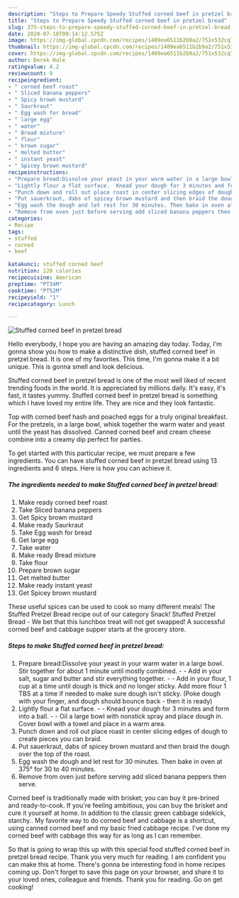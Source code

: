 ```yaml
---
description: "Steps to Prepare Speedy Stuffed corned beef in pretzel bread"
title: "Steps to Prepare Speedy Stuffed corned beef in pretzel bread"
slug: 375-steps-to-prepare-speedy-stuffed-corned-beef-in-pretzel-bread
date: 2020-07-18T09:14:12.575Z
image: https://img-global.cpcdn.com/recipes/1409ea6511b2b9a2/751x532cq70/stuffed-corned-beef-in-pretzel-bread-recipe-main-photo.jpg
thumbnail: https://img-global.cpcdn.com/recipes/1409ea6511b2b9a2/751x532cq70/stuffed-corned-beef-in-pretzel-bread-recipe-main-photo.jpg
cover: https://img-global.cpcdn.com/recipes/1409ea6511b2b9a2/751x532cq70/stuffed-corned-beef-in-pretzel-bread-recipe-main-photo.jpg
author: Derek Hale
ratingvalue: 4.2
reviewcount: 9
recipeingredient:
- " corned beef roast"
- " Sliced banana peppers"
- " Spicy brown mustard"
- " Saurkraut"
- " Egg wash for bread"
- " large egg"
- " water"
- " Bread mixture"
- " flour"
- " brown sugar"
- " melted butter"
- " instant yeast"
- " Spicey brown mustard"
recipeinstructions:
- "Prepare bread:Dissolve your yeast in your warm water in a large bowl. Stir together for about 1 minute until mostly combined.  Add in your salt, sugar and butter and stir everything together.  Add in your flour, 1 cup at a time until dough is thick and no longer sticky. Add more flour 1 TBS at a time if needed to make sure dough isn&#39;t sticky. (Poke dough with your finger, and dough should bounce back - then it is ready)"
- "Lightly flour a flat surface.  Knead your dough for 3 minutes and form into a ball.  Oil a large bowl with nonstick spray and place dough in. Cover bowl with a towel and place in a warm area."
- "Punch down and roll out place roast in center slicing edges of dough to create pieces you can braid."
- "Put sauerkraut, dabs of spicey brown mustard and then braid the dough over the top of the roast."
- "Egg wash the dough and let rest for 30 minutes. Then bake in oven at 375° for 30 to 40 minutes."
- "Remove from oven just before serving add sliced banana peppers then serve."
categories:
- Recipe
tags:
- stuffed
- corned
- beef

katakunci: stuffed corned beef 
nutrition: 120 calories
recipecuisine: American
preptime: "PT34M"
cooktime: "PT52M"
recipeyield: "1"
recipecategory: Lunch

---
```



![Stuffed corned beef in pretzel bread](https://img-global.cpcdn.com/recipes/1409ea6511b2b9a2/751x532cq70/stuffed-corned-beef-in-pretzel-bread-recipe-main-photo.jpg)

Hello everybody, I hope you are having an amazing day today. Today, I'm gonna show you how to make a distinctive dish, stuffed corned beef in pretzel bread. It is one of my favorites. This time, I'm gonna make it a bit unique. This is gonna smell and look delicious.

Stuffed corned beef in pretzel bread is one of the most well liked of recent trending foods in the world. It is appreciated by millions daily. It's easy, it's fast, it tastes yummy. Stuffed corned beef in pretzel bread is something which I have loved my entire life. They are nice and they look fantastic.

Top with corned beef hash and poached eggs for a truly original breakfast. For the pretzels, in a large bowl, whisk together the warm water and yeast until the yeast has dissolved. Canned corned beef and cream cheese combine into a creamy dip perfect for parties.


To get started with this particular recipe, we must prepare a few ingredients. You can have stuffed corned beef in pretzel bread using 13 ingredients and 6 steps. Here is how you can achieve it.

<!--inarticleads1-->

##### The ingredients needed to make Stuffed corned beef in pretzel bread:

1. Make ready  corned beef roast
1. Take  Sliced banana peppers
1. Get  Spicy brown mustard
1. Make ready  Saurkraut
1. Take  Egg wash for bread
1. Get  large egg
1. Take  water
1. Make ready  Bread mixture
1. Take  flour
1. Prepare  brown sugar
1. Get  melted butter
1. Make ready  instant yeast
1. Get  Spicey brown mustard


These useful spices can be used to cook so many different meals! The Stuffed Pretzel Bread recipe out of our category Snack! Stuffed Pretzel Bread - We bet that this lunchbox treat will not get swapped! A successful corned beef and cabbage supper starts at the grocery store. 

<!--inarticleads2-->

##### Steps to make Stuffed corned beef in pretzel bread:

1. Prepare bread:Dissolve your yeast in your warm water in a large bowl. Stir together for about 1 minute until mostly combined. -  - Add in your salt, sugar and butter and stir everything together. -  - Add in your flour, 1 cup at a time until dough is thick and no longer sticky. Add more flour 1 TBS at a time if needed to make sure dough isn&#39;t sticky. (Poke dough with your finger, and dough should bounce back - then it is ready)
1. Lightly flour a flat surface. -  - Knead your dough for 3 minutes and form into a ball. -  - Oil a large bowl with nonstick spray and place dough in. Cover bowl with a towel and place in a warm area.
1. Punch down and roll out place roast in center slicing edges of dough to create pieces you can braid.
1. Put sauerkraut, dabs of spicey brown mustard and then braid the dough over the top of the roast.
1. Egg wash the dough and let rest for 30 minutes. Then bake in oven at 375° for 30 to 40 minutes.
1. Remove from oven just before serving add sliced banana peppers then serve.


Corned beef is traditionally made with brisket; you can buy it pre-brined and ready-to-cook. If you&#39;re feeling ambitious, you can buy the brisket and cure it yourself at home. In addition to the classic green cabbage sidekick, starchy.. My favorite way to do corned beef and cabbage is a shortcut, using canned corned beef and my basic fried cabbage recipe. I&#39;ve done my corned beef with cabbage this way for as long as I can remember. 

So that is going to wrap this up with this special food stuffed corned beef in pretzel bread recipe. Thank you very much for reading. I am confident you can make this at home. There's gonna be interesting food in home recipes coming up. Don't forget to save this page on your browser, and share it to your loved ones, colleague and friends. Thank you for reading. Go on get cooking!
